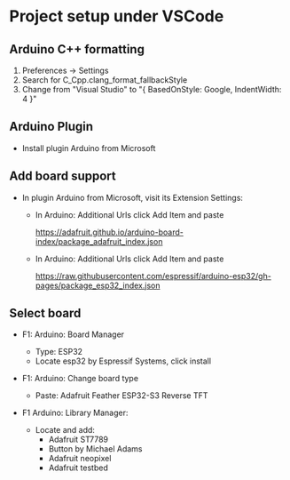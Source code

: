 # Project setup under VSCode

## Arduino C++ formatting

1. Preferences -> Settings
2. Search for C_Cpp.clang_format_fallbackStyle
3. Change from "Visual Studio" to "{ BasedOnStyle: Google, IndentWidth: 4 }"

## Arduino Plugin

- Install plugin Arduino from Microsoft

## Add board support

- In plugin Arduino from Microsoft, visit its Extension Settings:

  - In Arduino: Additional Urls click Add Item and paste

    https://adafruit.github.io/arduino-board-index/package_adafruit_index.json

  - In Arduino: Additional Urls click Add Item and paste

	https://raw.githubusercontent.com/espressif/arduino-esp32/gh-pages/package_esp32_index.json

## Select board

- F1: Arduino: Board Manager
	- Type: ESP32
	- Locate esp32 by Espressif Systems, click install

- F1: Arduino: Change board type
    - Paste: Adafruit Feather ESP32-S3 Reverse TFT

- F1 Arduino: Library Manager:
  - Locate and add:
    - Adafruit ST7789
    - Button by Michael Adams
    - Adafruit neopixel
    - Adafruit testbed
